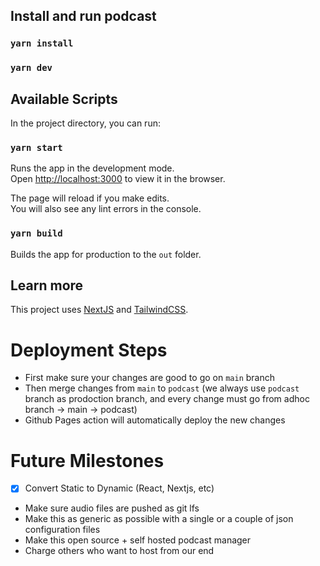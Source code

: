 ## Install and run podcast

### `yarn install`

### `yarn dev`

## Available Scripts

In the project directory, you can run:

### `yarn start`

Runs the app in the development mode.<br>
Open [http://localhost:3000](http://localhost:3000) to view it in the browser.

The page will reload if you make edits.<br>
You will also see any lint errors in the console.

### `yarn build`

Builds the app for production to the `out` folder.<br>

## Learn more

This project uses [NextJS](https://nextjs.org/) and [TailwindCSS](https://tailwindcss.com/).

# Deployment Steps

- First make sure your changes are good to go on `main` branch
- Then merge changes from `main` to `podcast` (we always use `podcast` branch as prodoction branch, and every change must go from adhoc branch -> main -> podcast)
- Github Pages action will automatically deploy the new changes

# Future Milestones

- [x] Convert Static to Dynamic (React, Nextjs, etc)
- Make sure audio files are pushed as git lfs
- Make this as generic as possible with a single or a couple of json configuration files
- Make this open source + self hosted podcast manager
- Charge others who want to host from our end
